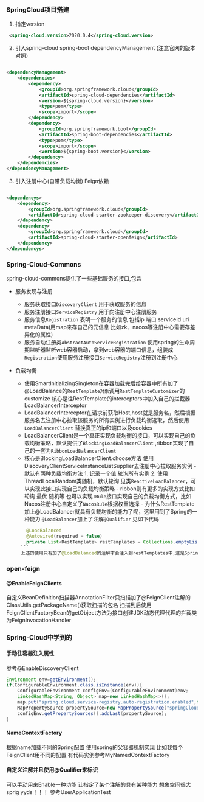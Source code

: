 ### SpringCloud项目搭建

1. 指定version

``` xml
 <spring-cloud.version>2020.0.4</spring-cloud.version>
```

2. 引入spring-cloud spring-boot dependencyManagement (注意官网的版本对照)

```xml

<dependencyManagement>
    <dependencies>
        <dependency>
            <groupId>org.springframework.cloud</groupId>
            <artifactId>spring-cloud-dependencies</artifactId>
            <version>${spring-cloud.version}</version>
            <type>pom</type>
            <scope>import</scope>
        </dependency>
        <dependency>
            <groupId>org.springframework.boot</groupId>
            <artifactId>spring-boot-dependencies</artifactId>
            <type>pom</type>
            <scope>import</scope>
            <version>${spring-boot.version}</version>
        </dependency>
    </dependencies>
</dependencyManagement>
```

3. 引入注册中心(自带负载均衡) Feign依赖

```xml

<dependencys>
    <dependency>
        <groupId>org.springframework.cloud</groupId>
        <artifactId>spring-cloud-starter-zookeeper-discovery</artifactId>
    </dependency>
    <dependency>
        <groupId>org.springframework.cloud</groupId>
        <artifactId>spring-cloud-starter-openfeign</artifactId>
    </dependency>
</dependencys>
```

### Spring-Cloud-Commons

spring-cloud-commons提供了一些基础服务的接口,包含

+ 服务发现与注册
    - 服务获取接口`DiscoveryClient` 用于获取服务的信息
    - 服务注册接口`ServiceRegistry` 用于向注册中心注册服务
    - 服务信息`Registration` 表明一个服务的信息 包括ip 端口 serviceId uri metaData(用map来存自己的元信息 比如zk、nacos等注册中心需要存差异化的属性)
    - 服务自动注册类`AbstractAutoServiceRegistration`
      使用spring的生命周期监听器监听web容器启动，拿到web容器的端口信息，组装成`Registration`使用服务注册接口`ServiceRegistry`注册到注册中心

+ 负载均衡
    - 使用SmartInitializingSingleton在容器加载完后给容器中所有加了@LoadBalance的`RestTemplate对象`调用`RestTemplateCustomizer`的customize
      核心是往RestTemplate的interceptors中加入自己的拦截器LoadBalancerInterceptor
    - LoadBalancerInterceptor在请求前获取Host,host就是服务名，然后根据服务名去注册中心拉取该服务的所有实例进行负载均衡选取，然后使用`LoadBalancerClient`
      替换真正的ip和端口以及cookies
    - LoadBalancerClient是一个真正实现负载均衡的接口，可以实现自己的负载均衡策略，默认提供了`BlockingLoadBalancerClient`
      ,ribbon实现了自己的一套为`RibbonLoadBalancerClient`
    - 核心是BlockingLoadBalancerClient.choose方法 使用DiscoveryClientServiceInstanceListSupplier去注册中心拉取服务实例 - 默认有两种负载均衡方法 1.
      记录一个值 轮询所有实例 2. 使用ThreadLocalRandom类随机，默认轮询 见类`ReactiveLoadBalancer`，可以实现此接口实现自己的负载均衡策略 - ribbon则有更多的实现方式比如轮询 最优
      随机等 也可以实现`IRule`接口实现自己的负载均衡方式，比如Nacos注册中心自定义了`NacosRule`根据权重选择 -
      为什么RestTemplate加上@LoadBalancer就具有负载均衡的能力了呢，这里用到了Spring的一种能力 `@LoadBalancer`加上了注解`@Qualifier` 见如下代码
    ```java  
        @LoadBalanced
        @Autowired(required = false)
        private List<RestTemplate> restTemplates = Collections.emptyList();
      ```
      上述的使用只有加了@LoadBalanced的注解才会注入到restTemplates中,这是Spring的一个小技巧，可以自定义注解捞取自己需要的bean。

### open-feign

#### @EnableFeignClients

自定义BeanDefinition扫描器AnnotationFilter只扫描加了@FeignClient注解的 ClassUtils.getPackageName()获取扫描的包名
扫描到后使用FeignClientFactoryBean的getObject方法为接口创建JDK动态代理代理的拦截类为FeignInvocationHandler

### Spring-Cloud中学到的

#### 手动往容器注入属性

参考@EnableDiscoveryClient

```java
Environment env=getEnvironment();
if(ConfigurableEnvironment.class.isInstance(env)){
    ConfigurableEnvironment configEnv=(ConfigurableEnvironment)env;
    LinkedHashMap<String, Object> map=new LinkedHashMap<>();
    map.put("spring.cloud.service-registry.auto-registration.enabled",false);
    MapPropertySource propertySource=new MapPropertySource("springCloudDiscoveryClient",map);
    configEnv.getPropertySources().addLast(propertySource);
}
```
#### NameContextFactory
根据name加载不同的Spring配置 使用spring的父容器机制实现 比如我每个FeignClient用不同的配置 有代码实例参考MyNamedContextFactory

#### 自定义注解并且使用@Qualifier来标识
可以手动用来Enable一种功能 让指定了某个注解的具有某种能力 想象空间很大 sprig yyds！！！ 参考UserApplicationTest


    
